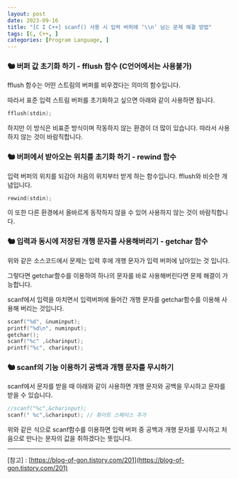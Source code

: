 ```yaml
---
layout: post
date: 2023-09-16
title: "[C I C++] scanf() 사용 시 입력 버퍼에 ‘\\n’ 남는 문제 해결 방법"
tags: [C, C++, ]
categories: [Program Language, ]
---
```


### 🐿️ 버퍼 값 초기화 하기 - fflush 함수 (C언어에서는 사용불가)


fflush 함수는 어떤 스트림의 버퍼를 비우겠다는 의미의 함수입니다.


따라서 표준 입력 스트림 버퍼를 초기화하고 싶으면 아래와 같이 사용하면 됩니다.


```c++
fflush(stdin);
```


하지만 이 방식은 비표준 방식이며 작동하지 않는 환경이 더 많이 있습니다. 따라서 사용하지 않는 것이 바람직합니다.


### 🐿️ 버퍼에서 받아오는 위치를 초기화 하기 - rewind 함수


입력 버퍼의 위치를 되감아 처음의 위치부터 받게 하는 함수입니다. fflush와 비슷한 개념입니다.


```c++
rewind(stdin);
```


이 또한 다른 환경에서 올바르게 동작하지 않을 수 있어 사용하지 않는 것이 바람직합니다.


### 🐿️ 입력과 동시에 저장된 개행 문자를 사용해버리기 - getchar 함수


위와 같은 소스코드에서 문제는 입력 후에 개행 문자가 입력 버퍼에 남아있는 것 입니다.


그렇다면 getchar함수를 이용하여 하나의 문자를 바로 사용해버린다면 문제 해결이 가능합니다.


scanf에서 입력을 마치면서 입력버퍼에 들어간 개행 문자를 getchar함수를 이용해 사용해 버리는 것입니다.


```c++
scanf("%d", &numinput);
printf("%d\n", numinput);
getchar();
scanf("%c" ,&charinput);
printf("%c", charinput);
```


### 🐿️ scanf의 기능 이용하기 공백과 개행 문자를 무시하기


scanf에서 문자를 받을 때 아래와 같이 사용하면 개행 문자와 공백을 무시하고 문자를 받을 수 있습니다.


```c++
//scanf("%c",&charinput);
scanf(" %c",&charinput); // 화이트 스페이스 추가
```


위와 같은 식으로 scanf함수를 이용하면 입력 버퍼 중 공백과 개행 문자를 무시하고 처음으로 만나는 문자의 값을 취하겠다는 뜻입니다.


---


[참고] : [https://blog-of-gon.tistory.com/201](https://blog-of-gon.tistory.com/201)

